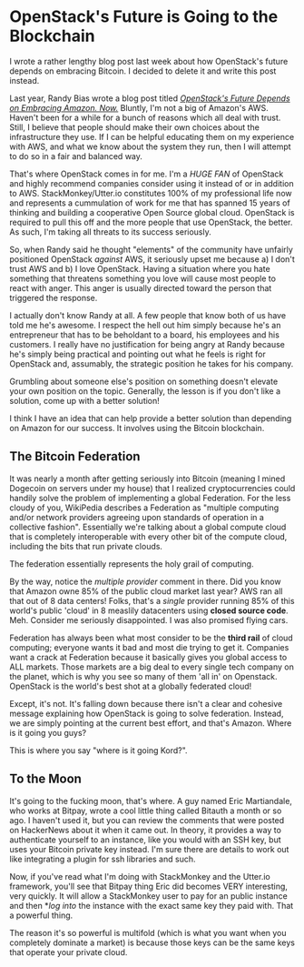 # OpenStack's Future is Going to the Blockchain
I wrote a rather lengthy blog post last week about how OpenStack's future depends on embracing Bitcoin.  I decided to delete it and write this post instead.

Last year, Randy Bias wrote a blog post titled [*OpenStack's Future Depends on Embracing Amazon. Now.*](http://www.cloudscaling.com/blog/cloud-computing/openstack-aws/)  Bluntly, I'm not a big of Amazon's AWS.  Haven't been for a while for a bunch of reasons which all deal with trust.  Still, I believe that people should make their own choices about the infrastructure they use.  If I can be helpful educating them on my experience with AWS, and what we know about the system they run, then I will attempt to do so in a fair and balanced way.

That's where OpenStack comes in for me.  I'm a *HUGE FAN* of OpenStack and highly recommend companies consider using it instead of or in addition to AWS.  StackMonkey/Utter.io constitutes 100% of my professional life now and represents a cummulation of work for me that has spanned 15 years of thinking and building a cooperative Open Source global cloud. OpenStack is required to pull this off and the more people that use OpenStack, the better. As such, I'm taking all threats to its success seriously.

So, when Randy said he thought "elements" of the community have unfairly positioned OpenStack *against* AWS, it seriously upset me because a) I don't trust AWS and b) I love OpenStack.  Having a situation where you hate something that threatens something you love will cause most people to react with anger.  This anger is usually directed toward the person that triggered the response.

I actually don't know Randy at all. A few people that know both of us have told me he's awesome. I respect the hell out him simply because he's an entrepreneur that has to be beholdant to a board, his employees and his customers. I really have no justification for being angry at Randy because he's simply being practical and pointing out what he feels is right for OpenStack and, assumably, the strategic position he takes for his company.

Grumbling about someone else's position on something doesn't elevate your own position on the topic. Generally, the lesson is if you don't like a solution, come up with a better solution!  

I think I have an idea that can help provide a better solution than depending on Amazon for our success.  It involves using the Bitcoin blockchain.

## The Bitcoin Federation
It was nearly a month after getting seriously into Bitcoin (meaning I mined Dogecoin on servers under my house) that I realized cryptocurrencies could handily solve the problem of implementing a global Federation.  For the less cloudy of you, WikiPedia describes a Federation as "multiple computing and/or network providers agreeing upon standards of operation in a collective fashion". Essentially we're talking about a global compute cloud that is completely interoperable with every other bit of the compute cloud, including the bits that run private clouds.  

The federation essentially represents the holy grail of computing.

By the way, notice the *multiple provider* comment in there.  Did you know that Amazon owne 85% of the public cloud market last year?  AWS ran all that out of 8 data centers!  Folks, that's a *single* provider running 85% of this world's public 'cloud' in 8 measlily datacenters using **closed source code**.  Meh.  Consider me seriously disappointed.  I was also promised flying cars.

Federation has always been what most consider to be the **third rail** of cloud computing; everyone wants it bad and most die trying to get it. Companies want a crack at Federation because it basically gives you global access to ALL markets.  Those markets are a big deal to every single tech company on the planet, which is why you see so many of them 'all in' on Openstack. OpenStack is the world's best shot at a globally federated cloud!

Except, it's not.  It's falling down because there isn't a clear and cohesive message explaining how OpenStack is going to solve federation.  Instead, we are simply pointing at the current best effort, and that's Amazon.  Where is it going you guys?

This is where you say "where is it going Kord?".

## To the Moon
It's going to the fucking moon, that's where.  A guy named Eric Martiandale, who works at Bitpay, wrote a cool little thing called Bitauth a month or so ago.  I haven't used it, but you can review the comments that were posted on HackerNews about it when it came out.  In theory, it provides a way to authenticate yourself to an instance, like you would with an SSH key, but uses your Bitcoin private key instead.  I'm sure there are details to work out like integrating a plugin for ssh libraries and such.

Now, if you've read what I'm doing with StackMonkey and the Utter.io framework, you'll see that Bitpay thing Eric did becomes VERY interesting, very quickly.  It will allow a StackMonkey user to pay for an public instance and then **log into* the instance with the exact same key they paid with.  That a powerful thing.

The reason it's so powerful is multifold (which is what you want when you completely dominate a market) is because those keys can be the same keys that operate your private cloud.









